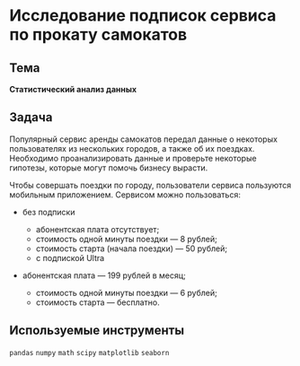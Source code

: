 # Исследование подписок сервиса по прокату самокатов

## Тема 

**Статистический анализ данных**

## Задача

Популярный сервис аренды самокатов передал данные о некоторых пользователях из нескольких городов, а также об их поездках. Необходимо проанализировать данные и проверьте некоторые гипотезы, которые могут помочь бизнесу вырасти.

Чтобы совершать поездки по городу, пользователи сервиса пользуются мобильным приложением. Сервисом можно пользоваться:

- без подписки

    - абонентская плата отсутствует;
    - стоимость одной минуты поездки — 8 рублей;
    - стоимость старта (начала поездки) — 50 рублей;
    - с подпиской Ultra

- абонентская плата — 199 рублей в месяц;
    - стоимость одной минуты поездки — 6 рублей;
    - стоимость старта — бесплатно.


## Используемые инструменты
`pandas` `numpy` `math` `scipy` `matplotlib` `seaborn`  
